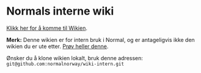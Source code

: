 Normals interne wiki
====================

[Klikk her for å komme til Wikien](https://github.com/normalnorway/wiki-intern/wiki).

**Merk:** Denne wikien er for intern bruk i Normal, og er antageligvis
ikke den wikien du er ute etter.  [Prøv heller
denne](https://github.com/normalnorway/wiki/wiki).

Ønsker du å klone wikien lokalt, bruk denne adressen:
`git@github.com:normalnorway/wiki-intern.git`
